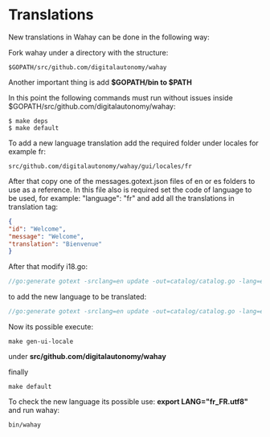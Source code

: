 # Translations

New translations in Wahay can be done in the following way:

Fork wahay under a directory with the structure:

```console
$GOPATH/src/github.com/digitalautonomy/wahay
```

Another important thing is add **$GOPATH/bin to $PATH**

In this point the following commands must run without issues inside $GOPATH/src/github.com/digitalautonomy/wahay:

```console
$ make deps
$ make default
```

To add a new language translation add the required folder under locales for example fr:

```console
src/github.com/digitalautonomy/wahay/gui/locales/fr
```

After that copy one of the messages.gotext.json files of en or es folders to use as a reference. In this file also is required set the code of language to be used, for example: "language": "fr" and add all the translations in translation tag:
```json
{
"id": "Welcome",
"message": "Welcome",
"translation": "Bienvenue"
}
```

After that modify i18.go:
```go
//go:generate gotext -srclang=en update -out=catalog/catalog.go -lang=en,es,sv,ar
```

to add the new language to be translated:
```go
//go:generate gotext -srclang=en update -out=catalog/catalog.go -lang=en,es,sv,ar,fr
```

Now its possible execute: 
```console
make gen-ui-locale 
```
under **src/github.com/digitalautonomy/wahay**

finally
```console
make default
```

To check the new language its possible use: **export LANG="fr_FR.utf8"** and run wahay:
```console
bin/wahay
```
